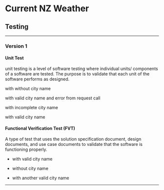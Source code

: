 # Current NZ Weather

## Testing

---

### Version 1

#### Unit Test
unit testing is a level of software testing where individual units/ components of a software are tested. The purpose is to validate that each unit of the software performs as designed.

with without city name

with valid city name and error from request call

with incomplete city name

with valid city name

#### Functional Verification Test (FVT)

A type of test that uses the solution specification document, design documents, and use case documents to validate that the software is functioning properly.

* with valid city name

* without city name

* with another valid city name

---